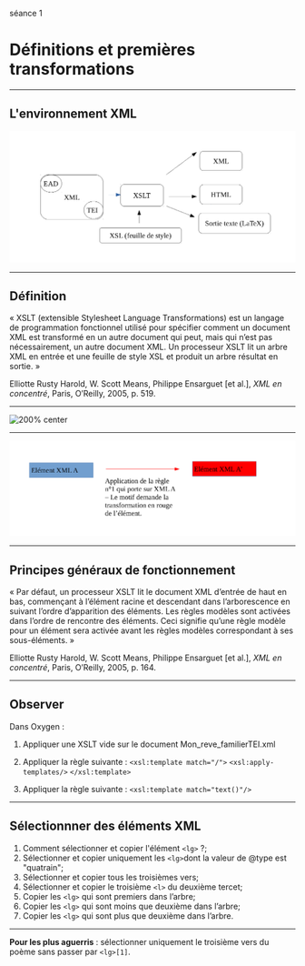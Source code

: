  séance 1 

# Définitions et premières transformations

---
## L'environnement XML 


![image XML_env](XML-Env.png)

---

## Définition


« XSLT (extensible Stylesheet Language Transformations) est un langage de programmation fonctionnel utilisé pour spécifier comment un document XML est transformé en un autre document qui peut, mais qui n’est pas nécessairement, un autre document XML. Un processeur XSLT lit un arbre XML en entrée et une feuille de style XSL et produit un arbre résultat en sortie. »

Elliotte Rusty Harold, W. Scott Means, Philippe Ensarguet [et al.], *XML en concentré*, Paris, O’Reilly, 2005, p. 519.

---


![200% center](Trans-XSLT.png)




---


![image motif](motif.png)


---

## Principes généraux de fonctionnement 

« Par défaut, un processeur XSLT lit le document XML d’entrée de haut en bas, commençant à l’élément racine et descendant dans l’arborescence en suivant l’ordre d’apparition des éléments. Les règles modèles sont activées dans l’ordre de rencontre des éléments. Ceci signifie qu’une règle modèle pour un élément sera activée avant les règles modèles correspondant à ses sous-éléments. »

Elliotte Rusty Harold, W. Scott Means, Philippe Ensarguet [et al.], *XML en concentré*, Paris, O’Reilly, 2005, p. 164.

---

## Observer

Dans Oxygen :

1) Appliquer une XSLT vide sur le document Mon_reve_familierTEI.xml

2) Appliquer la règle suivante :
`<xsl:template match="/">`
        `<xsl:apply-templates/>`
`</xsl:template>`

3) Appliquer la règle suivante :
`<xsl:template match="text()"/>`

---
## Sélectionnner des éléments XML

1) Comment sélectionner et copier l'élément `<lg>` ?;
2) Sélectionner et copier uniquement les `<lg>`dont la valeur de @type est "quatrain";
3) Sélectionner et copier tous les troisièmes vers;
4) Sélectionner et copier le troisième `<l>` du deuxième tercet;
5) Copier les `<lg>` qui sont premiers dans l’arbre;
6) Copier les `<lg>` qui sont moins que deuxième dans l’arbre;
7) Copier les `<lg>` qui sont plus que deuxième dans l’arbre.

---
**Pour les plus aguerris** : sélectionner uniquement le troisième vers du poème sans passer par `<lg>[1]`.